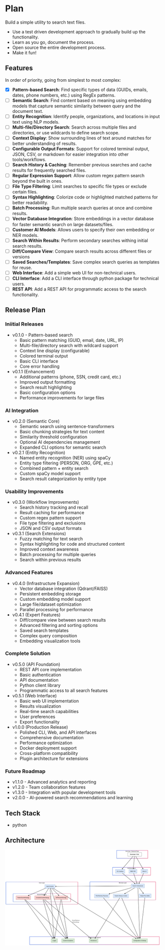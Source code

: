 # Plan

Build a simple utility to search text files.

- Use a test driven development approach to gradually build up the functionality.
- Learn as you go, document the process.
- Open source the entire development process.
- Make it fun!

## Features

In order of priority, going from simplest to most complex:

- [x] **Pattern-based Search**: Find specific types of data (GUIDs, emails, dates, phone numbers, etc.) using RegEx patterns.
- [ ] **Semantic Search**: Find content based on meaning using embedding models that capture semantic similarity between query and the document text.
- [ ] **Entity Recognition**: Identify people, organizations, and locations in input text using NLP models.
- [ ] **Multi-file/Directory Search**: Search across multiple files and directories, or use wildcards to define search scope.
- [ ] **Context Display**: Show surrounding lines of text around matches for better understanding of results.
- [ ] **Configurable Output Formats**: Support for colored terminal output, JSON, CSV, or markdown for easier integration into other tools/workflows.
- [ ] **Search History & Caching**: Remember previous searches and cache results for frequently searched files.
- [ ] **Regular Expression Support**: Allow custom regex pattern search beyond the built in ones.
- [ ] **File Type Filtering**: Limit searches to specific file types or exclude certain files.
- [ ] **Syntax Highlighting**: Colorize code or highlighted matched patterns for better readability.
- [ ] **Batch Processing**: Run multiple search queries at once and combine results.
- [ ] **Vector Database Integration**: Store embeddings in a vector database for faster semantic search on large datasets/files.
- [ ] **Customer AI Models**: Allows users to specify their own embedding or NER models.
- [ ] **Search Within Results**: Perform secondary searches withing initial search results.
- [ ] **Diff/Compare View**: Compare search results across different files or versions
- [ ] **Saved Searches/Templates**: Save complex search queries as templates for reuse.
- [ ] **Web Interface**: Add a simple web UI for non-technical users.
- [ ] **CLI Interface**: Add a CLI interface through python package for technical users.
- [ ] **REST API**: Add a REST API for programmatic access to the search functionality.

## Release Plan

### Iniitial Releases

- v0.1.0 - Pattern-based search
  - Basic pattern matching (GUID, email, date, URL, IP)
  - Multi-file/directory search with wildcard support
  - Context line display (configurable)
  - Colored terminal output
  - Basic CLI interface
  - Core error handling
- v0.1.1 (Enhancement)
  - Additional patterns (phone, SSN, credit card, etc.)
  - Improved output formatting
  - Search result highlighting
  - Basic configuration options
  - Performance improvements for large files

### AI Integration

- v0.2.0 (Semantic Core)
  - Semantic search using sentence-transformers
  - Basic chunking strategies for text content
  - Similarity threshold configuration
  - Optional AI dependencies management
  - Expanded CLI options for semantic search
- v0.2.1 (Entity Recognition)
  - Named entity recognition (NER) using spaCy
  - Entity type filtering (PERSON, ORG, GPE, etc.)
  - Combined pattern + entity search
  - Custom spaCy model support
  - Search result categorization by entity type

### Usability Improvements

- v0.3.0 (Workflow Improvements)
  - Search history tracking and recall
  - Result caching for performance
  - Custom regex pattern support
  - File type filtering and exclusions
  - JSON and CSV output formats
- v0.3.1 (Search Extensions)
  - Fuzzy matching for text search
  - Syntax highlighting for code and structured content
  - Improved context awareness
  - Batch processing for multiple queries
  - Search within previous results

### Advanced Features

- v0.4.0 (Infrastructure Expansion)
  - Vector database integration (Qdrant/FAISS)
  - Persistent embedding storage
  - Custom embedding model support
  - Large file/dataset optimization
  - Parallel processing for performance
- v0.4.1 (Expert Features)
  - Diff/compare view between search results
  - Advanced filtering and sorting options
  - Saved search templates
  - Complex query composition
  - Embedding visualization tools

### Complete Solution

- v0.5.0 (API Foundation)
  - REST API core implementation
  - Basic authentication
  - API documentation
  - Python client library
  - Programmatic access to all search features
- v0.5.1 (Web Interface)
  - Basic web UI implementation
  - Results visualization
  - Real-time search capabilities
  - User preferences
  - Export functionality
- v1.0.0 (Production Release)
  - Polished CLI, Web, and API interfaces
  - Comprehensive documentation
  - Performance optimization
  - Docker deployment support
  - Cross-platform compatibility
  - Plugin architecture for extensions

### Future Roadmap

- v1.1.0 - Advanced analytics and reporting
- v1.2.0 - Team collaboration features
- v1.3.0 - Integration with popular development tools
- v2.0.0 - AI-powered search recommendations and learning

## Tech Stack

- python

## Architecture

![Architecture](./pattern-seek-architecture.png)